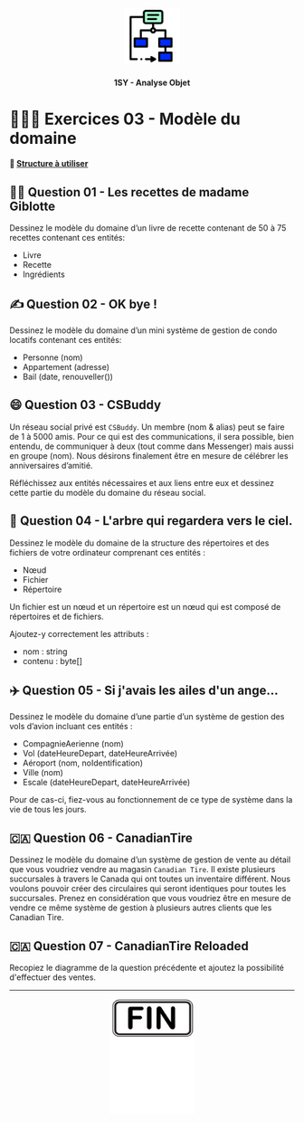 <p align="Center"><img src="../includes/logo.png" alt="drawing" width="100"/></p>
<h4 align="Center">1SY - Analyse Objet</h4>

# 🏋🏻‍♂️ Exercices 03 - Modèle du domaine

#### 📁 [Structure à utiliser](../includes/rules.md)

## 👩‍🍳 Question 01 - Les recettes de madame Giblotte
Dessinez le modèle du domaine d’un livre de recette contenant de 50 à 75 recettes contenant ces entités:
- Livre
- Recette
- Ingrédients

## ✍️ Question 02 - OK bye !
Dessinez le modèle du domaine d’un mini système de gestion de condo locatifs contenant ces entités:
- Personne (nom)
- Appartement (adresse)
- Bail (date, renouveller())

## 😄 Question 03 - CSBuddy
Un réseau social privé est `CSBuddy`.  Un membre (nom & alias) peut se faire de 1 à 5000 amis.  Pour ce qui est des communications, il sera possible, bien entendu, de communiquer à deux (tout comme dans Messenger) mais aussi en groupe (nom).  Nous désirons finalement être en mesure de célébrer les anniversaires d’amitié.

Réfléchissez aux entités nécessaires et aux liens entre eux et dessinez cette partie du modèle du domaine du réseau social.

## 🌳 Question 04 - L'arbre qui regardera vers le ciel.
Dessinez le modèle du domaine de la structure des répertoires et des fichiers de votre ordinateur comprenant ces entités :
- Nœud
- Fichier
- Répertoire

Un fichier est un nœud et un répertoire est un nœud qui est composé de répertoires et de fichiers.

Ajoutez-y correctement les attributs :
- nom : string
- contenu : byte[]

## ✈️ Question 05 - Si j'avais les ailes d'un ange...
Dessinez le modèle du domaine d’une partie d’un système de gestion des vols d’avion incluant ces entités :
- CompagnieAerienne (nom)
- Vol (dateHeureDepart, dateHeureArrivée)
- Aéroport (nom, noIdentification)
- Ville (nom)
- Escale (dateHeureDepart, dateHeureArrivée)

Pour de cas-ci, fiez-vous au fonctionnement de ce type de système dans la vie de tous les jours.

## 🇨🇦 Question 06 - CanadianTire
Dessinez le modèle du domaine d’un système de gestion de vente au détail que vous voudriez vendre au magasin `Canadian Tire`.  Il existe plusieurs succursales à travers le Canada qui ont toutes un inventaire différent.  Nous voulons pouvoir créer des circulaires qui seront identiques pour toutes les succursales.  Prenez en considération que vous voudriez être en mesure de vendre ce même système de gestion à plusieurs autres clients que les Canadian Tire.

## 🇨🇦 Question 07 - CanadianTire Reloaded
Recopiez le diagramme de la question précédente et ajoutez la possibilité d'effectuer des ventes.

<hr><p align="Center"><img src="../includes/end.png" alt="drawing" width="150"/></p>
